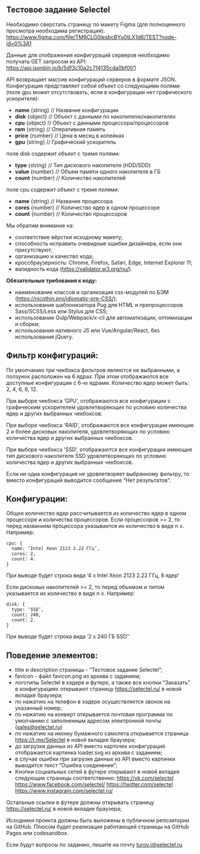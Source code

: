 ## Тестовое задание Selectel

Необходимо сверстать страницу по макету Figma (для полноценного просмотра необходима регистрация):
https://www.figma.com/file/TM9CLG0IesbcBYu0tLX1d6/TEST?node-id=0%3A1

Данные для отображения конфигураций серверов необходимо получать GET запросом из API:
https://api.jsonbin.io/b/5df3c10a2c714135cda0bf0f/1

API возвращает массив конфигураций серверов в формате JSON. Конфигурация представляет собой объект со следующими полями (поле gpu может отсутствовать, если в конфигурации нет графического ускорителя):

- **name** {string} // Название конфигурации
- **disk** {object} // Объект с данными по накопителю/накопителях
- **cpu** {object} // Объект с данными процессора/процессоров
- **ram** {string} // Оперативная память
- **price** {number} // Цена в месяц в копейках
- **gpu** {string} // Графический ускоритель

поле disk содержит объект с тремя полями:

- **type** {string} // Тип дискового накопителя (HDD/SDD)
- **value** {number} // Объем памяти одного накопителя в ГБ
- **count** {number} // Количество накопителей

поле cpu содержит объект с тремя полями:

- **name** {string} // Название процессора
- **cores** {number} // Количество ядер в одном процессоре
- **count** {number} // Количество процессоров

Мы обратим внимание на:

- соответствие вёрстки исходному макету;
- способность исправить очевидные ошибки дизайнера, если они присутствуют;
- организацию и качество кода;
- кроссбраузерность: Chrome, Firefox, Safari, Edge, Internet Explorer 11;
- валидность кода (https://validator.w3.org/nu/).

**Обязательные требования к коду:**

- наименование классов и организация css-модулей по БЭМ (https://nicothin.pro/idiomatic-pre-CSS/);
- использование шаблонизатора Pug для HTML и препроцессоров Sass/SCSS/Less или Stylus для CSS;
- использование Gulp/Webpack/x-cli для автоматизации, оптимизации и сборки;
- использования нативного JS или Vue/Angular/React, без использования jQuery.

## Фильтр конфигураций:

По умолчанию три чекбокса фильтров являются не выбранными, а ползунок расположен на 6 ядрах. При этом отображаются все доступные конфигурации с 6-ю ядрами. Количество ядер может быть: 2, 4, 6, 8, 12.

При выборе чекбокса ‘GPU’, отображаются все конфигурации с графическим ускорителем удовлетворяющих по условию количества ядер и других выбранных чекбоксов.

При выборе чекбокса ‘RAID’, отображаются все конфигурации имеющие 2 и более дисковых накопителя, удовлетворяющих по условию количества ядер и других выбранных чекбоксов.

При выборе чекбокса ‘SSD’, отображаются все конфигурации имеющие тип дискового накопителя SSD удовлетворяющих по условию количества ядер и других выбранных чекбоксов.

Если ни одна конфигурация не удовлетворяет выбранному фильтру, то вместо конфигураций выводится сообщение “Нет результатов”.

## Конфигурации:

Общее количество ядер рассчитывается из количество ядер в одном процессоре и количества процессоров. Если процессоров >= 2, то перед названием процессора указывается их количество в виде n x.
Например:

    сpu: {
      name: ‘Intel Xeon 2123 2.22 ГГц’,
      cores: 2,
      count: 4.
    }

При выводе будет строка вида ‘4 x Intel Xeon 2123 2.22 ГГц, 8 ядер’

Если дисковых накопителей >= 2, то перед объемом и типом указывается их количество в виде n x.
Например:

    disk: {
      type: ‘SSD’,
      count: 240,
      count: 2.
    }

При выводе будет строка вида ‘2 x 240 ГБ SSD’’

## Поведение элементов:

- title и description страницы - “Тестовое задание Selectel”;
- favicon - файл favicon.png из архива с заданием;
- логотипы Selectel в хэдере и футере, а также все кнопки “Заказать” в конфигурациях открывают страницу https://selectel.ru/ в новой вкладке браузера;
- по нажатию на телефон в хэдере осуществляется звонок на указанный номер;
- по нажатию на конверт открывается почтовая программа по умолчанию с заполненным адресом электронной почты (sales@selectel.ru)
- по нажатию на иконку бумажного самолета открывается страница https://t.me/Selectel в новой вкладке браузера;
- до загрузки данных из API вместо карточек конфигураций отображается картинка loader.svg из архива с заданием;
- в случае ошибки при загрузке данных из API вместо картинки выводится текст “Ошибка соединения”;
- Кнопки социальных сетей в футере открывают в новой вкладке следующие страницы соответственно:
  https://vk.com/selectel
  https://www.facebook.com/selectel/
  https://twitter.com/selectel
  https://www.instagram.com/selectel.ru/

Остальные ссылки в футере должны открывать страницу https://selectel.ru/ в новой вкладке браузера;

Исходники проекта должны быть выложены в публичном репозитории на GitHub. Плюсом будет реализация работающей страницы на GitHub Pages или codesandbox.

Если будут вопросы по заданию, пишите на почту turov.i@selectel.ru

